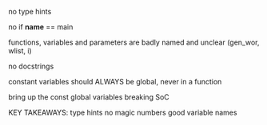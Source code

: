 
 no type hints

no if __name__ == main

functions, variables and parameters are badly named and unclear (gen_wor, wlist, i)

no docstrings


constant variables should ALWAYS be global, never in a function

bring up the const global variables breaking SoC

KEY TAKEAWAYS:
type hints
no magic numbers
good variable names


